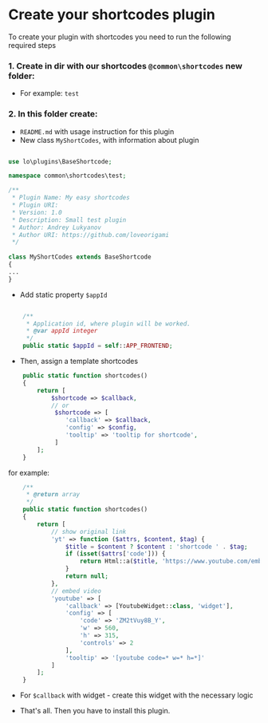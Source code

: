 # Create your shortcodes plugin

To create your plugin with shortcodes you need to run the following required steps

### 1. Create in dir with our shortcodes `@common\shortcodes` new folder:
* For example: `test`

### 2. In this folder create:
* `README.md` with usage instruction for this plugin
* New class `MyShortCodes`, with information about plugin

```php

use lo\plugins\BaseShortcode;

namespace common\shortcodes\test;

/**
 * Plugin Name: My easy shortcodes
 * Plugin URI:
 * Version: 1.0
 * Description: Small test plugin
 * Author: Andrey Lukyanov
 * Author URI: https://github.com/loveorigami
 */
 
class MyShortCodes extends BaseShortcode
{
...
}

```

* Add static property `$appId`

```php

    /**
     * Application id, where plugin will be worked.
     * @var appId integer
     */
    public static $appId = self::APP_FRONTEND;

```

* Then, assign a template shortcodes

```php
    public static function shortcodes()
    {
        return [
            $shortcode => $callback,
            // or
             $shortcode => [
                'callback' => $callback,
                'config' => $config,
                'tooltip' => 'tooltip for shortcode',
             ]
        ];
    }
```

for example:
```php
    /**
     * @return array
     */
    public static function shortcodes()
    {
        return [
            // show original link
            'yt' => function ($attrs, $content, $tag) {
                $title = $content ? $content : 'shortcode ' . $tag;
                if (isset($attrs['code'])) {
                    return Html::a($title, 'https://www.youtube.com/embed/' . $attrs['code'], ['target' => '_blank']);
                }
                return null;
            },
            // embed video
            'youtube' => [
                'callback' => [YoutubeWidget::class, 'widget'],
                'config' => [
                    'code' => 'ZM2tVuy8B_Y',
                    'w' => 560,
                    'h' => 315,
                    'controls' => 2
                ],
                'tooltip' => '[youtube code=* w=* h=*]'
            ]
        ];
    }
```

* For `$callback` with widget - create this widget with the necessary logic

* That's all. Then you have to install this plugin.